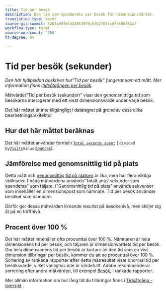 ```yaml
---
title: Tid per besök
description: Den tid som spenderats per besök för dimensionsvärdet.
translation-type: tm+mt
source-git-commit: 5282ad3f6fdd2853979cbfb2707cc07a698f63a7
workflow-type: tm+mt
source-wordcount: '259'
ht-degree: 0%

---
```



# Tid per besök (sekunder)

*Den här hjälpsidan beskriver hur&quot;Tid per besök&quot; fungerar som ett mått. Mer information finns i[tidsåtgången per besök](../dimensions/time-spent-per-visit.md).*

Mätvärdet&quot;Tid per besök (sekunder)&quot; visar den genomsnittliga tid som besökarna interagerar med ett visst dimensionsvärde under varje besök.

Det här måttet är inte tillgängligt i datalagret på grund av dess olika bearbetningsarkitektur.

## Hur det här måttet beräknas

Det här måttet använder formeln [`Total seconds spent`](total-seconds-spent.md) ( `divided by`[`Visits`](visits.md)`minus` [`Bounces`](bounces.md)).

## Jämförelse med genomsnittlig tid på plats

Detta mått och [genomsnittlig tid på platsen](average-time-on-site.md) är lika, men har flera viktiga skillnader. I båda mätvärdena används&quot;Totalt antal sekunder som spenderas&quot; som täljare. I&quot;Genomsnittlig tid på plats&quot; används sekvenser som innehåller en dimensionspost som nämnare. Tid per besök använder besöket som nämnare.

Därför ger dessa mätvärden liknande resultat på besöksnivå, men skiljer sig åt på en träffnivå.

## Procent över 100 %

Det här måttet innehåller ofta procenttal över 100 %. Nämnaren är hela dimensionens tid per besök, och täljaren är dimensionvärdets tid per besök. Om hela dimensionens tid per besök är kortare än den tid som en viss dimension tillbringar per besök, kommer du att se procenttal över 100 %. Sortering av rankade rapporter efter detta mätresultat visar onormal tid per besöksvärde, vilket vanligtvis inte är värdefullt. Adobe rekommenderar sortering efter andra mätvärden, till exempel [Besök](visits.md), i rankade rapporter.

Mer allmän information om hur lång tid du tillbringar finns i [Tidsåtgång - översikt](time-spent.md) .
